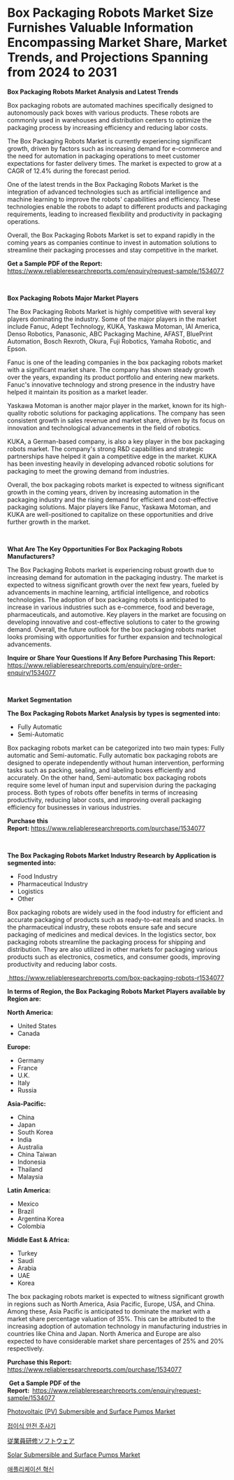 <p><h1>Box Packaging Robots Market Size Furnishes Valuable Information Encompassing Market Share, Market Trends, and Projections Spanning from 2024 to 2031</h1></p><p><strong>Box Packaging Robots Market Analysis and Latest Trends</strong></p>
<p><p>Box packaging robots are automated machines specifically designed to autonomously pack boxes with various products. These robots are commonly used in warehouses and distribution centers to optimize the packaging process by increasing efficiency and reducing labor costs.</p><p>The Box Packaging Robots Market is currently experiencing significant growth, driven by factors such as increasing demand for e-commerce and the need for automation in packaging operations to meet customer expectations for faster delivery times. The market is expected to grow at a CAGR of 12.4% during the forecast period.</p><p>One of the latest trends in the Box Packaging Robots Market is the integration of advanced technologies such as artificial intelligence and machine learning to improve the robots' capabilities and efficiency. These technologies enable the robots to adapt to different products and packaging requirements, leading to increased flexibility and productivity in packaging operations.</p><p>Overall, the Box Packaging Robots Market is set to expand rapidly in the coming years as companies continue to invest in automation solutions to streamline their packaging processes and stay competitive in the market.</p></p>
<p><strong>Get a Sample PDF of the Report:&nbsp;</strong> <a href="https://www.reliableresearchreports.com/enquiry/request-sample/1534077">https://www.reliableresearchreports.com/enquiry/request-sample/1534077</a></p>
<p>&nbsp;</p>
<p><strong>Box Packaging Robots Major Market Players</strong></p>
<p><p>The Box Packaging Robots Market is highly competitive with several key players dominating the industry. Some of the major players in the market include Fanuc, Adept Technology, KUKA, Yaskawa Motoman, IAI America, Denso Robotics, Panasonic, ABC Packaging Machine, AFAST, BluePrint Automation, Bosch Rexroth, Okura, Fuji Robotics, Yamaha Robotic, and Epson.</p><p>Fanuc is one of the leading companies in the box packaging robots market with a significant market share. The company has shown steady growth over the years, expanding its product portfolio and entering new markets. Fanuc's innovative technology and strong presence in the industry have helped it maintain its position as a market leader.</p><p>Yaskawa Motoman is another major player in the market, known for its high-quality robotic solutions for packaging applications. The company has seen consistent growth in sales revenue and market share, driven by its focus on innovation and technological advancements in the field of robotics.</p><p>KUKA, a German-based company, is also a key player in the box packaging robots market. The company's strong R&D capabilities and strategic partnerships have helped it gain a competitive edge in the market. KUKA has been investing heavily in developing advanced robotic solutions for packaging to meet the growing demand from industries.</p><p>Overall, the box packaging robots market is expected to witness significant growth in the coming years, driven by increasing automation in the packaging industry and the rising demand for efficient and cost-effective packaging solutions. Major players like Fanuc, Yaskawa Motoman, and KUKA are well-positioned to capitalize on these opportunities and drive further growth in the market.</p></p>
<p>&nbsp;</p>
<p><strong>What Are The Key Opportunities For Box Packaging Robots Manufacturers?</strong></p>
<p><p>The Box Packaging Robots market is experiencing robust growth due to increasing demand for automation in the packaging industry. The market is expected to witness significant growth over the next few years, fueled by advancements in machine learning, artificial intelligence, and robotics technologies. The adoption of box packaging robots is anticipated to increase in various industries such as e-commerce, food and beverage, pharmaceuticals, and automotive. Key players in the market are focusing on developing innovative and cost-effective solutions to cater to the growing demand. Overall, the future outlook for the box packaging robots market looks promising with opportunities for further expansion and technological advancements.</p></p>
<p><strong>Inquire or Share Your Questions If Any Before Purchasing This Report:</strong> <a href="https://www.reliableresearchreports.com/enquiry/pre-order-enquiry/1534077">https://www.reliableresearchreports.com/enquiry/pre-order-enquiry/1534077</a></p>
<p>&nbsp;</p>
<p><strong>Market Segmentation</strong></p>
<p><strong>The Box Packaging Robots Market Analysis by types is segmented into:</strong></p>
<p><ul><li>Fully Automatic</li><li>Semi-Automatic</li></ul></p>
<p><p>Box packaging robots market can be categorized into two main types: Fully automatic and Semi-automatic. Fully automatic box packaging robots are designed to operate independently without human intervention, performing tasks such as packing, sealing, and labeling boxes efficiently and accurately. On the other hand, Semi-automatic box packaging robots require some level of human input and supervision during the packaging process. Both types of robots offer benefits in terms of increasing productivity, reducing labor costs, and improving overall packaging efficiency for businesses in various industries.</p></p>
<p><strong>Purchase this Report:&nbsp;</strong><a href="https://www.reliableresearchreports.com/purchase/1534077">https://www.reliableresearchreports.com/purchase/1534077</a></p>
<p>&nbsp;</p>
<p><strong>The Box Packaging Robots Market Industry Research by Application is segmented into:</strong></p>
<p><ul><li>Food Industry</li><li>Pharmaceutical Industry</li><li>Logistics</li><li>Other</li></ul></p>
<p><p>Box packaging robots are widely used in the food industry for efficient and accurate packaging of products such as ready-to-eat meals and snacks. In the pharmaceutical industry, these robots ensure safe and secure packaging of medicines and medical devices. In the logistics sector, box packaging robots streamline the packaging process for shipping and distribution. They are also utilized in other markets for packaging various products such as electronics, cosmetics, and consumer goods, improving productivity and reducing labor costs.</p></p>
<p><a href="https://www.reliableresearchreports.com/box-packaging-robots-r1534077">&nbsp;https://www.reliableresearchreports.com/box-packaging-robots-r1534077</a></p>
<p><strong>In terms of Region, the Box Packaging Robots Market Players available by Region are:</strong></p>
<p>
    <p> <strong> North America: </strong>
        <ul>
            <li>United States</li>
            <li>Canada</li>
        </ul>
        </p> 
    <p> <strong> Europe: </strong>
        <ul>
            <li>Germany</li>
            <li>France</li>
            <li>U.K.</li>
            <li>Italy</li>
            <li>Russia</li>
        </ul>
        </p> 
    <p> <strong> Asia-Pacific: </strong>
        <ul>
            <li>China</li>
            <li>Japan</li>
            <li>South Korea</li>
            <li>India</li>
            <li>Australia</li>
            <li>China Taiwan</li>
            <li>Indonesia</li>
            <li>Thailand</li>
            <li>Malaysia</li>
        </ul>
        </p> 
    <p> <strong> Latin America: </strong>
        <ul>
            <li>Mexico</li>
            <li>Brazil</li>
            <li>Argentina Korea</li>
            <li>Colombia</li>
        </ul>
        </p> 
    <p> <strong> Middle East & Africa: </strong>
        <ul>
            <li>Turkey</li>
            <li>Saudi</li>
            <li>Arabia</li>
            <li>UAE</li>
            <li>Korea</li>
        </ul>
    </p>
    </p>
<p><p>The box packaging robots market is expected to witness significant growth in regions such as North America, Asia Pacific, Europe, USA, and China. Among these, Asia Pacific is anticipated to dominate the market with a market share percentage valuation of 35%. This can be attributed to the increasing adoption of automation technology in manufacturing industries in countries like China and Japan. North America and Europe are also expected to have considerable market share percentages of 25% and 20% respectively.</p></p>
<p><strong>Purchase this Report: </strong><a href="https://www.reliableresearchreports.com/purchase/1534077">https://www.reliableresearchreports.com/purchase/1534077</a></p>
<p>&nbsp;<strong>Get a Sample PDF of the Report:&nbsp;&nbsp;</strong><a href="https://www.reliableresearchreports.com/enquiry/request-sample/1534077">https://www.reliableresearchreports.com/enquiry/request-sample/1534077</a></p>
<p><strong></strong></p>
<p><p><a href="https://github.com/NorbertYates/Market-Research-Report-List-4/blob/main/photovoltaic-pv-submersible-and-surface-pumps-market.md">Photovoltaic (PV) Submersible and Surface Pumps Market</a></p><p><a href="https://github.com/vsap75a286l/Market-Research-Report-List-1/blob/main/356865436942.md">접이식 안전 주사기</a></p><p><a href="https://medium.com/@stevencornish04/%E5%BE%93%E6%A5%AD%E5%93%A1%E7%A0%94%E4%BF%AE%E3%82%BD%E3%83%95%E3%83%88%E3%82%A6%E3%82%A7%E3%82%A2%E5%B8%82%E5%A0%B4%E3%81%AF-%E5%B8%82%E5%A0%B4%E3%82%B7%E3%82%A7%E3%82%A2-%E5%B8%82%E5%A0%B4%E3%83%88%E3%83%AC%E3%83%B3%E3%83%89-%E5%B8%82%E5%A0%B4%E6%88%90%E9%95%B7%E3%81%AB%E9%96%A2%E3%81%99%E3%82%8B%E6%83%85%E5%A0%B1%E3%82%92%E6%8F%90%E4%BE%9B%E3%81%97%E3%81%BE%E3%81%99-d03c2d113db2">従業員研修ソフトウェア</a></p><p><a href="https://github.com/prosalinda88/Market-Research-Report-List-4/blob/main/solar-submersible-and-surface-pumps-market.md">Solar Submersible and Surface Pumps Market</a></p><p><a href="https://medium.com/@christianlarkinus/%EC%95%A0%ED%94%8C%EB%A6%AC%EC%BC%80%EC%9D%B4%EC%85%98-%EC%A0%84%ED%99%98-%EC%8B%9C%EC%9E%A5-%EB%B6%84%EC%84%9D-%EA%B8%80%EB%A1%9C%EB%B2%8C-%EC%82%B0%EC%97%85-%EC%A0%84%EB%A7%9D-%EB%B0%8F-%EC%98%88%EC%B8%A1-2024%EB%85%84%EB%B6%80%ED%84%B0-2031%EB%85%84-7f6ce2e82521">애플리케이션 혁신</a></p></p>